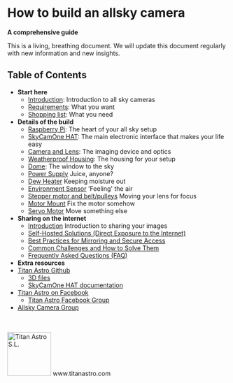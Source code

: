# How to build an allsky camera

**A comprehensive guide**  

This is a living, breathing document. We will update this document regularly with new information and new insights.

## Table of Contents

* **Start here**
    * [Introduction](docs/Introduction.md#introduction): Introduction to all sky cameras
    * [Requirements](docs/Introduction.md#requirements): What you want
    * [Shopping list](docs/Introduction.md#shoppinglist): What you need
* **Details of the build**
    * [Raspberry Pi](docs/components.md#raspberrypi): The heart of your all sky setup
    * [SkyCamOne HAT](docs/components.md#skycamone): The main electronic interface that makes your life easy
    * [Camera and Lens](docs/components.md#camera): The imaging device and optics
    * [Weatherproof Housing](docs/components.md#housing): The housing for your setup
    * [Dome](docs/components.md#dome): The window to the sky
    * [Power Supply](docs/components.md#powersupply) Juice, anyone?
    * [Dew Heater](docs/components.md#dewheater) Keeping moisture out
    * [Environment Sensor](docs/components.md#environmentsensor) 'Feeling' the air
    * [Stepper motor and belt/pulleys](docs/components.md#steppermotor) Moving your lens for focus
    * [Motor Mount](docs/components.md#motormount) Fix the motor somehow
    * [Servo Motor](docs/components.md#servomotor) Move something else
* **Sharing on the internet**
    * [Introduction](/docs/sharing_camera.md#introduction) Introduction to sharing your images
    * [Self-Hosted Solutions (Direct Exposure to the Internet)](/docs/sharing_camera.md#1-self-hosted-solutions-direct-exposure-to-the-internet)
    * [Best Practices for Mirroring and Secure Access](/docs/sharing_camera.md#2-best-practices-for-mirroring-and-secure-access)
    * [Common Challenges and How to Solve Them](/docs/sharing_camera.md#3-common-challenges-and-how-to-solve-them)
    * [Frequently Asked Questions (FAQ)](/docs/sharing_camera.md#frequently-asked-questions-faq)
* **Extra resources**   
* [Titan Astro Github](https://github.com/TitanAstro)
  * [3D files](https://github.com/TitanAstro/3D-Resources)
  * [SkyCamOne HAT documentation](https://github.com/TitanAstro/SkyCamOneHAT-Documentation)
* [Titan Astro on Facebook](https://www.facebook.com/titanastrocom/)
  * [Titan Astro Facebook Group](https://www.facebook.com/groups/titanastro)
* [Allsky Camera Group](https://www.facebook.com/groups/172438633343696)

<br/>
<br/>
<IMG SRC="https://i0.wp.com/titanastro.com/wp-content/uploads/2018/10/Titan-Astro-color-logo-R-white-2025-1.png" Alt="Titan Astro S.L." width="100">
www.titanastro.com
